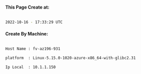 
   
#### This Page Create at:

```bash

2022-10-16 - 17:33:29 UTC

```

#### Create By Machine:

```bash

Host Name : fv-az196-931

platform  : Linux-5.15.0-1020-azure-x86_64-with-glibc2.31

Ip Local  : 10.1.1.150

```

